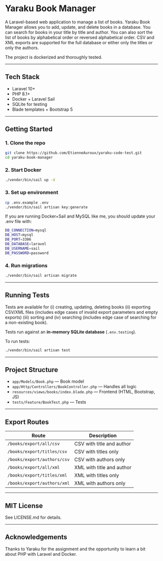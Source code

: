 
# Yaraku Book Manager

A Laravel-based web application to manage a list of books. 
Yaraku Book Manager allows you to add, update, and delete books in a database.
You can search for books in your title by title and author.
You can also sort the list of books by alphabetical order or reversed alphabetical order.
CSV and XML exports are supported for the full database or either only the titles or only the authors.

The project is dockerized and thoroughly tested.

---

## Tech Stack

- Laravel 10+
- PHP 8.1+
- Docker + Laravel Sail
- SQLite for testing
- Blade templates + Bootstrap 5
---

## Getting Started
### 1. Clone the repo

```bash
git clone https://github.com/EtienneAuroux/yaraku-code-test.git
cd yaraku-book-manager
```

### 2. Start Docker

```bash
./vendor/bin/sail up -d
```

### 3. Set up environment

```bash
cp .env.example .env
./vendor/bin/sail artisan key:generate
```

If you are running Docker+Sail and MySQL like me, you should update your .env file with:
```bash
DB_CONNECTION=mysql
DB_HOST=mysql
DB_PORT=3306
DB_DATABASE=laravel
DB_USERNAME=sail
DB_PASSWORD=password
```

### 4. Run migrations

```bash
./vendor/bin/sail artisan migrate
```

---

## Running Tests

Tests are available for (i) creating, updating, deleting books
(ii) exporting CSV/XML files (includes edge cases of invalid export parameters and empty exports)
(iii) sorting and (iv) searching (includes edge case of searching for a non-existing book).

Tests run against an **in-memory SQLite database** (`.env.testing`).

To run tests:

```bash
./vendor/bin/sail artisan test
```

---

## Project Structure

- `app/Models/Book.php` — Book model
- `app/Http/Controllers/BookController.php` — Handles all logic
- `resources/views/books/index.blade.php` — Frontend (HTML, Bootstrap, JS)
- `tests/Feature/BookTest.php` — Tests

---

## Export Routes

| Route | Description |
|-------|-------------|
| `/books/export/all/csv` | CSV with title and author |
| `/books/export/titles/csv` | CSV with titles only |
| `/books/export/authors/csv` | CSV with authors only |
| `/books/export/all/xml` | XML with title and author |
| `/books/export/titles/xml` | XML with titles only |
| `/books/export/authors/xml` | XML with authors only |

---

## MIT License

See LICENSE.md for details.

---

## Acknowledgements

Thanks to Yaraku for the assignment and the opportunity to learn a bit about PHP with Laravel and Docker.
